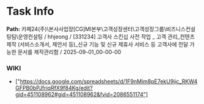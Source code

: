 # Task Info

**Path:** 카페24(주)\본사사업장\[CG]MI본부\고객성장센터\고객성장그룹\비즈니스컨설팅팀\운영컨설팅 / hhjeong / [331234] 고객사 스킨십 사전 작업 _ 고객 관리_컨텐츠 제작 (서비스소개서, 제안서 등)_신규 기능 및 신규 제휴사 서비스 등 고객사에 전달 가능한 문서를 제작관리함 / 2025-09-01_00-00-00

### WIKI
- ["https://docs.google.com/spreadsheets/d/1F9nMim8pE7ekU9jic_RKW4GFPB0bPJfriqRfX9f84Kg/edit?gid=451108962#gid=451108962&fvid=2086551174"]

